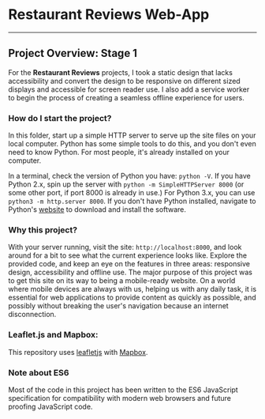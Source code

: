 # Restaurant Reviews Web-App
---

## Project Overview: Stage 1

For the **Restaurant Reviews** projects, I took a static design that lacks accessibility and convert the design to be responsive on different sized displays and accessible for screen reader use. I also add a service worker to begin the process of creating a seamless offline experience for users.

### How do I start the project?

In this folder, start up a simple HTTP server to serve up the site files on your local computer. Python has some simple tools to do this, and you don't even need to know Python. For most people, it's already installed on your computer.

In a terminal, check the version of Python you have: `python -V`. If you have Python 2.x, spin up the server with `python -m SimpleHTTPServer 8000` (or some other port, if port 8000 is already in use.) For Python 3.x, you can use `python3 -m http.server 8000`. If you don't have Python installed, navigate to Python's [website](https://www.python.org/) to download and install the software.

### Why this project?

With your server running, visit the site: `http://localhost:8000`, and look around for a bit to see what the current experience looks like. Explore the provided code, and keep an eye on the features in three areas: responsive design, accessibility and offline use.
The major purpose of this project was to get this site on its way to being a mobile-ready website.
On a world where mobile devices are always with us, helping us with any daily task, it is essential for web applications to provide content as quickly as possible, and possibly without breaking the user's navigation because an internet disconnection.

### Leaflet.js and Mapbox:

This repository uses [leafletjs](https://leafletjs.com/) with [Mapbox](https://www.mapbox.com/).

### Note about ES6

Most of the code in this project has been written to the ES6 JavaScript specification for compatibility with modern web browsers and future proofing JavaScript code.
